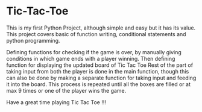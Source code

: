 # Tic-Tac-Toe
This is my first Python Project, although simple and easy but it has its value.
This project covers basic of function writing, conditional statements and python programming.

Defining functions for checking if the game is over, by manually giving conditions in which game ends with a player winning.
Then defining function for displaying the updated board of Tic Tac Toe
Rest of the part of taking input from both the player is done in the main function, though this can also be done by making a separate function for taking input and feeding it into the board.
This process is repeated until all the boxes are filled or at max 9 times or one of the player wins the game.

Have a great time playing Tic Tac Toe !!!
